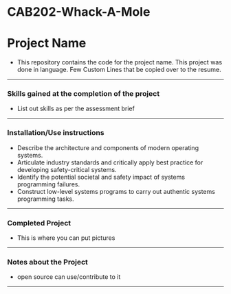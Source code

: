 # CAB202-Whack-A-Mole


# Project Name
- This repository contains the code for the project name. This project was done in language. Few Custom Lines that be copied over to the resume.
---
### Skills gained at the completion of the project
- List out skills as per the assessment brief
---
### Installation/Use instructions
-   Describe the architecture and components of modern operating systems.
-   Articulate industry standards and critically apply best practice for developing safety-critical systems.
-   Identify the potential societal and safety impact of systems programming failures.
-   Construct low-level systems programs to carry out authentic systems programming tasks.
---
### Completed Project
- This is where you can put pictures
---
### Notes about the Project
- open source can use/contribute to it
---
